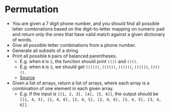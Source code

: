 # Permutation

* You are given a 7 digit phone number, and you should find all possible letter combinations based on the digit-to-letter mapping on numeric pad and return only the ones that have valid match against a given dictionary of words.
* Give all possible letter combinations from a phone number.
* Generate all subsets of a string.
* Print all possible `N` pairs of balanced parentheses.
  * E.g. when `N` is `2`, the function should print `(())` and `()()`.
  * E.g. when `N` is `3`, we should get `((()))`, `(()())`, `(())()`, `()(())`, `()()()`.
  * [Source](http://blog.gainlo.co/index.php/2016/12/23/uber-interview-questions-permutations-parentheses/)
* Given a list of arrays, return a list of arrays, where each array is a combination of one element in each given array.
  * E.g. If the input is `[[1, 2, 3], [4], [5, 6]]`, the output should be `[[1, 4, 5], [1, 4, 6], [2, 4, 5], [2, 4, 6], [3, 4, 5], [3, 4, 6]]`.
